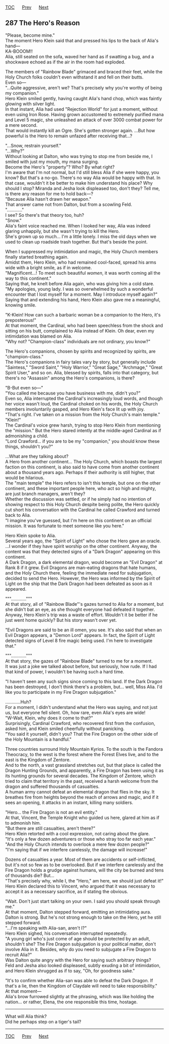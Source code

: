 [TOC](../readme.md)&nbsp;&nbsp;&nbsp;&nbsp;&nbsp;&nbsp;[Prev](chapter0286.md)&nbsp;&nbsp;&nbsp;&nbsp;&nbsp;&nbsp;[Next](chapter0288.md)



## 287 The Hero's Reason

"Please, become mine."  
The moment Hero Klein said that and pressed his lips to the back of
Alia's hand―  
KA-BOOOM!!  
Alia, still seated on the sofa, waved her hand as if swatting a bug, and
a shockwave echoed as if the air in the room had exploded.  
  
The members of "Rainbow Blade" grimaced and braced their feet, while the
Holy Church folks couldn't even withstand it and fell on their butts.  
Even so―  
"...Quite aggressive, aren't we? That's precisely why you're worthy of
being my companion."  
Hero Klein smiled gently, having caught Alia's hand chop, which was
faintly glowing with silver light.  
In that instant, Alia had used "Rejection World" for just a moment,
without even using Iron Rose. Having grown accustomed to extremely
purified mana and Level 5 magic, she unleashed an attack of over 3000
combat power for a mere second.  
That would instantly kill an Ogre. She's gotten stronger again. ...But
how powerful is the Hero to remain unfazed after receiving that...?  
  
"...Snow, restrain yourself."  
"...Why?"  
Without looking at Dalton, who was trying to stop me from beside me, I
smiled with just my mouth, my mana surging.  
Become the Hero's "property"? Who? By what right?  
I'm aware that I'm not normal, but I'd still bless Alia if she were
happy, you know? But that's a no-go. There's no way Alia would be happy
with that. In that case, wouldn't it be better to make him understand
his place? Why should I stop? Miranda and Jesha look displeased too,
don't they? Tell me, is there any reason for me to hold back―?  
"Because Alia hasn't drawn her weapon."  
That answer came not from Dalton, but from a scowling Feld.  
"............"  
I see? So there's that theory too, huh?  
"Snow."  
Alia's faint voice reached me. When I looked her way, Alia was indeed
glaring unhappily, but she wasn't trying to kill the Hero.  
She's grown up so much... I'm a little lonely. I miss the old days when
we used to clean up roadside trash together. But that's beside the
point.  
  
When I suppressed my intimidation and magic, the Holy Church members
finally started breathing again.  
Amidst them, Hero Klein, who had remained cool-faced, spread his arms
wide with a bright smile, as if in welcome.  
"Magnificent...! To meet such beautiful *women*, it was worth coming all
the way to this continent."  
Saying that, he knelt before Alia again, who was giving him a cold
stare.  
"My apologies, young lady. I was so overwhelmed by such a wonderful
encounter that I lost myself for a moment. May I introduce myself
again?"  
Saying that and extending his hand, Hero Klein also gave me a
meaningful, knowing smile.  
  
"K-Klein! How can such a barbaric woman be a companion to the Hero, it's
preposterous!"  
At that moment, the Cardinal, who had been speechless from the shock and
sitting on his butt, complained to Alia instead of Klein. Oh dear, even
my intimidation was blamed on Alia.  
"Why not? "Champion-class" individuals are not ordinary, you know?"  
  
The Hero's companions, chosen by spirits and recognized by spirits, are
"champion-class."  
The Hero's companions in fairy tales vary by story, but generally
include "Saintess," "Sword Saint," "Holy Warrior," "Great Sage,"
"Archmage," "Great Spirit User," and so on. Alia, blessed by spirits,
falls into that category, but there's no "Assassin" among the Hero's
companions, is there?  
  
"B-But even so―"  
"You called me because you have business with me, didn't you?"  
Even so, Alia interrupted the Cardinal's increasingly loud words, and
though her voice wasn't loud, the Cardinal choked on his words, the Holy
Church members involuntarily gasped, and Hero Klein's face lit up with
joy.  
"That's right. I've taken on a mission from the Holy Church's main
temple."  
"Klein!"  
The Cardinal's voice grew harsh, trying to stop Hero Klein from
mentioning the "mission." But the Hero stared intently at the
middle-aged Cardinal as if admonishing a child.  
"Lord Crawford... if you are to be my "companion," you should know these
things, shouldn't you?"  
  
...What are they talking about?  
A Hero from another continent... The Holy Church, which boasts the
largest faction on this continent, is also said to have come from
another continent about a thousand years ago. Perhaps if their authority
is still higher, that would be hilarious.  
The "main temple" the Hero refers to isn't this temple, but one on the
other continent, and these important people here, who act so high and
mighty, are just branch managers, aren't they?  
Whether the discussion was settled, or if he simply had no intention of
showing respect to this Holy Church despite being polite, the Hero
quickly cut short his conversation with the Cardinal he called Crawford
and turned back to Alia.  
"I imagine you've guessed, but I'm here on this continent on an official
mission. It was fortunate to meet someone like you here."  
  
Hero Klein spoke to Alia.  
Several years ago, the "Spirit of Light" who chose the Hero gave an
oracle. ...I wonder if they have spirit worship on the other continent.
Anyway, the content was that they detected signs of a "Dark Dragon"
appearing on this continent.  
A Dark Dragon, a dark elemental dragon, would become an "Evil Dragon" at
Rank 8 if it grew. Evil Dragons are man-eating dragons that hate humans,
and the Holy Church there, feeling the immediate need for subjugation,
decided to send the Hero. However, the Hero was informed by the Spirit
of Light on the ship that the Dark Dragon had been defeated as soon as
it appeared.  
  
"""............"""  
At that story, all of "Rainbow Blade"'s gazes turned to Alia for a
moment, but she didn't bat an eye, as she thought everyone had defeated
it together.  
Anyway, Hero Klein's trip was a waste of effort. Wouldn't it be better
if he just went home quickly? But his story wasn't over yet.  
  
"Evil Dragons are said to be an ill omen, you see. It's also said that
when an Evil Dragon appears, a "Demon Lord" appears. In fact, the Spirit
of Light detected signs of Level 8 fire magic being used. I'm here to
investigate that."  
  
"""............"""  
At that story, the gazes of "Rainbow Blade" turned to me for a moment.  
It was just a joke we talked about before, but seriously, how rude. If I
had that kind of power, I wouldn't be having such a hard time.  
  
"I haven't seen any such signs since coming to this land. If the Dark
Dragon has been destroyed, I don't think there's a problem, but... well,
Miss Alia. I'd like you to participate in my Fire Dragon subjugation."  
  
............Huh?  
For a moment, I didn't understand what the Hero was saying, and not just
us, but everyone fell silent. Oh, how rare, even Alia's eyes are wide!  
"W-Wait, Klein, why does it come to that?"  
Surprisingly, Cardinal Crawford, who recovered first from the confusion,
asked him, and Klein smiled cheerfully without panicking.  
"You said it yourself, didn't you? That the Fire Dragon on the other
side of the Holy Mountain is a handful."  
  
Three countries surround Holy Mountain Kyrios. To the south is the
Fandora Theocracy, to the west is the forest where the Forest Elves
live, and to the east is the Kingdom of Zentore.  
And to the north, a vast grassland stretches out, but that place is
called the Dragon Hunting Grounds, and apparently, a Fire Dragon has
been using it as its hunting grounds for several decades. The Kingdom of
Zentore, which tried to claim that territory in the past, received a
harsh welcome from the dragon and suffered thousands of casualties.  
A human army cannot defeat an elemental dragon that flies in the sky. It
breathes fire from heights beyond the reach of arrows and magic, and if
it sees an opening, it attacks in an instant, killing many soldiers.  
  
"Hero... the Fire Dragon is not an evil entity."  
At that, Vincent, the Temple Knight who guided us here, glared at him as
if to admonish him.  
"But there are still casualties, aren't there?"  
Hero Klein retorted with a cool expression, not caring about the
glare.  
"It's only a few dozen adventurers or those who stray too far each
year."  
"And the Holy Church intends to overlook a mere few dozen people?"  
"I'm saying that if we interfere carelessly, the damage will
increase!"  
  
Dozens of casualties a year. Most of them are accidents or
self-inflicted, but it's not so few as to be overlooked. But if we
interfere carelessly and the Fire Dragon holds a grudge against humans,
will the city be burned and tens of thousands die? But...  
"That's precisely why, while I, the "Hero," am here, we should just
defeat it!"  
Hero Klein declared this to Vincent, who argued that it was necessary to
accept it as a necessary sacrifice, as if stating the obvious.  
  
"Wait. Don't just start talking on your own. I said you should speak
through me."  
At that moment, Dalton stepped forward, emitting an intimidating aura.  
Dalton is strong. But he's not strong enough to take on the Hero, yet he
still stepped forward.  
"...I'm speaking with Alia-san, aren't I?"  
Hero Klein sighed, his conversation interrupted repeatedly.  
"A young girl who's just come of age should be protected by an adult,
shouldn't she? The Fire Dragon subjugation is your political matter,
don't involve Alia in it. Besides, why do you need to subjugate a Fire
Dragon to recruit Alia?"  
Was Dalton quite angry with the Hero for saying such arbitrary things?  
Feld and Jesha also looked displeased, subtly exuding a bit of
intimidation, and Hero Klein shrugged as if to say, "Oh, for goodness
sake."  
  
"It's to confirm whether Alia-san was able to defeat the Dark Dragon. If
that's a lie, then the Kingdom of Claydale will need to take
responsibility."  
At that moment―  
Alia's brow furrowed slightly at the phrasing, which was like holding
the nation... or rather, Elena, the one responsible this time,
hostage.  
  
  

------------------------------------------------------------------------

What will Alia think?  
Did he perhaps step on a tiger's tail?  


---
[TOC](../readme.md)&nbsp;&nbsp;&nbsp;&nbsp;&nbsp;&nbsp;[Prev](chapter0286.md)&nbsp;&nbsp;&nbsp;&nbsp;&nbsp;&nbsp;[Next](chapter0288.md)

